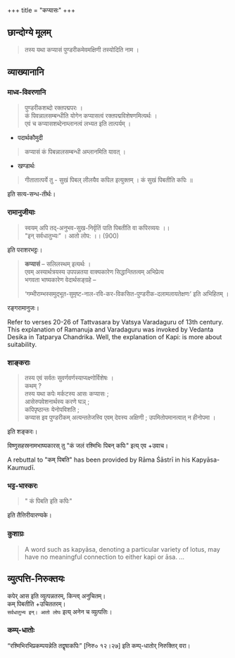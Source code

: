 +++
title = "कप्यासः"
+++

## छान्दोग्ये मूलम्
> तस्य यथा कप्यासं पुण्डरीकमेवमक्षिणी तस्योदिति नाम ।


## व्याख्यानानि
### माध्व-विवरणानि

> पुण्डरीकशब्दो रक्तपद्मपरः ।  
कं पिवन्नालसम्बन्धीति योगेन कप्यासत्वं रक्तपद्मविशेषणमित्यर्थः ।  
एवं च कप्यासशब्देनाम्लानत्वं लभ्यत इति तात्पर्यम् । 

- पदार्थकौमुदी

> कप्यासं कं पिबन्नालसम्बन्धी अम्लानमिति यावत् ।

- खण्डार्थः

>  गीतातात्पर्ये तु - सुखं पिबल् लीलयैव कपिल इत्युक्तम् । कं सुखं पिबतीति कपिः ॥ 

इति सत्य-सन्ध-तीर्थः। 


### रामानुजीयाः
> स्वयम् अपि तद्-अनुभव-सुख-निर्वृतिं पाति पिबतीति वा कपिरव्ययः ।।  
"इन् सर्वधातुभ्यः” । आतो लोप: ।।  (900)

इति पराशरभट्टः। 



> **कप्यासं** – सलिलस्थम् इत्यर्थः ।  
एवम् अस्यार्थत्रयस्य उपपन्नतया वाक्यकारेण सिद्धान्तितत्वम् अभिप्रेत्य  
भगवता भाष्यकारेण वेदार्थसङ्ग्रहे –  
> 
> ‘गम्भीराम्भस्समुद्भूत-सुमृष्ट-नाल-रवि-कर-विकसित-पुण्डरीक-दलामलायतेक्षणः’ इति अभिहितम् ।

रङ्गरामानुजः।

Refer to verses 20-26 of Tattvasara by Vatsya Varadaguru of 13th century. This explanation of Ramanuja and Varadaguru was invoked by Vedanta Desika in Tatparya Chandrika. Well, the explanation of Kapi: is more about suitability.



### शाङ्कराः
> तस्य एवं सर्वतः सुवर्णवर्णस्याप्यक्ष्णोर्विशेषः ।  
कथम् ?  
तस्य यथा कपेः मर्कटस्य आसः कप्यासः ;  
आसेरुपवेशनार्थस्य करणे घञ् ;  
कपिपृष्ठान्तः येनोपविशति ;  
कप्यास इव पुण्डरीकम् अत्यन्ततेजस्वि एवम् देवस्य अक्षिणी ; उपमितोपमानत्वात् न हीनोपमा ।  

इति शङ्करः। 

विष्णुसहस्रनामभाष्यकारस् तु "कं जलं रश्मिभिः पिबन् कपिः" इत्य् एव +उवाच। 

A rebuttal to "कम् पिबति" has been provided by Rāma Śāstrī in his Kapyāsa-Kaumudī.

### भट्ट-भास्करः
> " कं पिबति इति कपिः"

इति तैत्तिरीयारण्यके। 



### कुशाग्रः

> A word such as kapyāsa, denoting a particular variety of lotus, may have no meaningful connection to either kapi or āsa. ... 

## व्युत्पत्ति-निरुक्तयः

कपेर् आस इति व्युत्पन्नतरम्, किन्त्व् अनुचितम्।  
कम् पिबतीति +उचिततरम्।  
`सर्वधातुभ्य इन्। आतो लोपः` इत्य् अनेन च व्युत्पत्तिः। 


### कम्प्-धातोः
“रश्मिभिरभिप्रकम्पयन्नेति तद्वृषाकपिः” [निरु० १२।२७] इति कम्प्-धातोर् निरुक्तिर् वरा।  